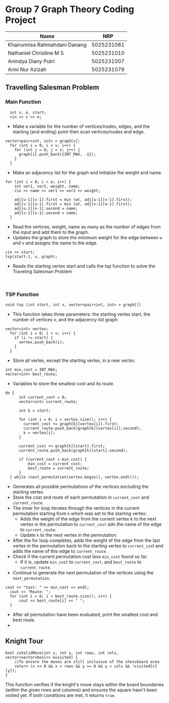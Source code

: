 # Group 7 Graph Theory Coding Project

| Name  | NRP |
| ------------- |:-------------:|
| Khairunnisa Rahmahdani Danang      | 5025231081     |
| Nathaniel Christine M S      | 5025231010     |
| Anindya Diany Putri      | 5025231007     |
| Arini Nur Azizah      | 5025231079     |

## Travelling Salesman Problem
### Main Function

```
  int v, e, start;
  cin >> v >> e;
```
* Make a variable for the number of vertices/nodes, edges, and the starting (and ending) point then scan vertices/nodes and edge.

```
vector<pair<int, int> > graph[v];
  for (int i = 0; i < v; i++) {
    for (int j = 0; j < v; j++) {
      graph[i].push_back({INT_MAX, -1});
    }
  }
```
* Make an adjacency list for the graph and initialize the weight and name.

```
for (int i = 0; i < e; i++) {
    int ver1, ver2, weight, name;
    cin >> name >> ver1 >> ver2 >> weight;

    adj[u-1][v-1].first = min (wt, adj[u-1][v-1].first);
    adj[v-1][u-1].first = min (wt, adj[v-1][u-1].first);
    adj[u-1][v-1].second = name;
    adj[v-1][u-1].second = name;
  }
```
* Read the vertices, weight, name as many as the number of edges from the input and add them to the graph.
* Updates the graph to store the minimum weight for the edge between u and v and assigns the name to the edge.

```
cin >> start;
tsp(start-1, v, graph);
```
* Reads the starting vertex start and calls the tsp function to solve the Traveling Salesman Problem
<br>

### TSP Function
```
void tsp (int start, int v, vector<pair<int, int> > graph[])
```
* This function takes three parameters: the starting vertex start, the number of vertices v, and the adjacency list graph

```
vector<int> vertex; 
  for (int i = 0; i < v; i++) {
    if (i != start) {
      vertex.push_back(i);
    }
  }
```
* Store all vertex, except the starting vertex, in a new vector.


```
int min_cost = INT_MAX;
vector<int> best_route;
```
* Variables to store the smallest cost and its route.

```
do {
      int current_cost = 0;
      vector<int> current_route;

      int k = start;

      for (int i = 0; i < vertex.size(); i++) {
        current_cost += graph[k][vertex[i]].first;
        current_route.push_back(graph[k][vertex[i]].second);
        k = vertex[i];
      }

      current_cost += graph[k][start].first;
      current_route.push_back(graph[k][start].second);

      if (current_cost < min_cost) {
          min_cost = current_cost;
          best_route = current_route;
      }
  } while (next_permutation(vertex.begin(), vertex.end()));
```
* Generates all possible permutations of the vertices excluding the starting vertex.
* Store the cost and route of each permutation in `current_cost` and `current_route`.
* The inner for loop iterates through the vertices in the current permutation starting from `k` which was set to the starting vertex:
    * Adds the weight of the edge from the current vertex k to the next vertex in the permutation to `current_cost` adn the name of the edge to `current_route`.
    * Update `k` to the next vertex in the permutation.
* After the for loop completes, adds the weight of the edge from the last vertex in the permutation back to the starting vertex to `current_cos`t and adds the name of this edge to `current_route`.
* Check if the current permutation cost less `min_cost` found so far.
    *  If it is, update `min_cost` to `current_cost`, and `best_route` to `current_route`.
* Continue to generate the next permutation of the vertices using the `next_permutation`.

```
cout << "Cost: " << min_cost << endl;
  cout << "Route: ";
  for (int i = 0; i < best_route.size(); i++) {
      cout << best_route[i] << " ";
  }
```
* After all permutation have been evaluated, print the smallest cost and best route.
* 

## Knight Tour

```
bool isValidMove(int x, int y, int rows, int cols, vector<vector<bool>> &visited) {
    //To ensure the moves are still inclusive of the chessboard area
    return (x >= 0 && x < rows && y >= 0 && y < cols && !visited[x][y]);
}
```
This function verifies if the knight's move stays within the board boundaries (within the given rows and columns) and ensures the square hasn't been visited yet. If both conditions are met, it returns `true`.
